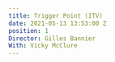 ```yaml
---
title: Trigger Point (ITV)
date: 2021-05-13 13:53:00 Z
position: 1
Director: Gilles Bannier
With: Vicky McClure
---
```



